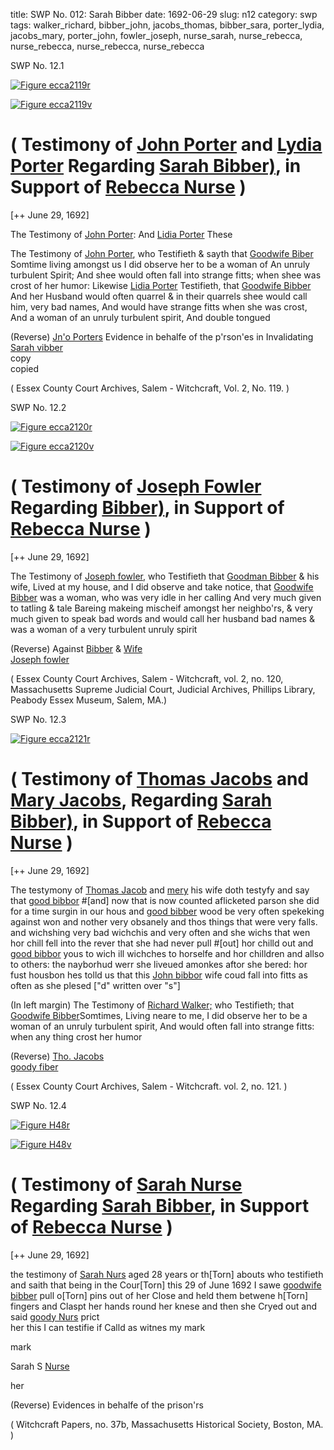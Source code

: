 title: SWP No. 012: Sarah Bibber
date: 1692-06-29
slug: n12
category: swp
tags: walker_richard, bibber_john, jacobs_thomas, bibber_sara, porter_lydia, jacobs_mary, porter_john, fowler_joseph, nurse_sarah, nurse_rebecca, nurse_rebecca, nurse_rebecca, nurse_rebecca






<div markdown class="doc" id="n12.1">

<div class="doc_id">SWP No. 12.1</div>


<span markdown class="figure">[![Figure ecca2119r](archives/ecca/thumb/ecca2119r.jpg)](archives/ecca/large/ecca2119r.jpg)</span>

<span markdown class="figure">[![Figure ecca2119v](archives/ecca/thumb/ecca2119v.jpg)](archives/ecca/large/ecca2119v.jpg)</span>

# ( Testimony of [John Porter](/tag/porter_john.html) and [Lydia Porter](/tag/porter_lydia.html) Regarding [Sarah Bibber)](/tag/bibber_sara.html), in Support of [Rebecca Nurse](/tag/nurse_rebecca.html) )

[++ June 29, 1692]

The Testimony of [John Porter](/tag/porter_john.html): And [Lidia Porter](/tag/porter_lydia.html) These

The Testimony of [John Porter](/tag/porter_lydia.html), who Testifieth & sayth that  [Goodwife Biber](/tag/bibber_sara.html) Somtime living amongst us I did observe her to be  a woman of An unruly turbulent Spirit; And shee would often fall  into strange fitts; when shee was crost of her humor: Likewise [Lidia Porter](/tag/porter_lydia.html)  Testifieth, that [Goodwife Bibber](/tag/bibber_sara.html) And her Husband would  often quarrel & in their quarrels shee would call him, very bad names,  And would have strange fitts when she was crost, And a woman of an unruly turbulent spirit, And double tongued

(Reverse) [Jn'o Porters](/tag/porter_john.html) Evidence in behalfe of the p'rson'es in Invalidating [Sarah vibber](/tag/bibber_sara.html)  
copy  
copied

( Essex County Court Archives, Salem - Witchcraft, Vol. 2, No. 119. )


</div>



<div markdown class="doc" id="n12.2">

<div class="doc_id">SWP No. 12.2</div>


<span markdown class="figure">[![Figure ecca2120r](archives/ecca/thumb/ecca2120r.jpg)](archives/ecca/large/ecca2120r.jpg)</span>

<span markdown class="figure">[![Figure ecca2120v](archives/ecca/thumb/ecca2120v.jpg)](archives/ecca/large/ecca2120v.jpg)</span>

# ( Testimony of [Joseph Fowler](/tag/fowler_joseph.html) Regarding  [Bibber)](/tag/bibber_sara.html), in Support of [Rebecca Nurse](/tag/nurse_rebecca.html) )

[++ June 29, 1692]

The Testimony of [Joseph fowler](/tag/fowler_joseph.html), who Testifieth that [Goodman Bibber](/tag/bibber_john.html)  & his wife, Lived at my house, and I did observe and take  notice, that [Goodwife Bibber](/tag/bibber_sara.html) was a woman, who was very idle in  her calling And very much given to tatling & tale Bareing makeing  mischeif amongst her neighbo'rs, & very much given to speak bad  words and would call her husband bad names & was a woman of a  very turbulent unruly spirit

(Reverse) Against [Bibber](/tag/bibber_john.html) & [Wife](/tag/bibber_sara.html)  
[Joseph fowler](/tag/fowler_joseph.html)

( Essex County Court Archives, Salem - Witchcraft, vol. 2, no. 120, Massachusetts Supreme Judicial Court, Judicial Archives, Phillips Library, Peabody Essex Museum, Salem, MA.)


</div>



<div markdown class="doc" id="n12.3">

<div class="doc_id">SWP No. 12.3</div>


<span markdown class="figure">[![Figure ecca2121r](archives/ecca/thumb/ecca2121r.jpg)](archives/ecca/large/ecca2121r.jpg)</span>

# ( Testimony of [Thomas Jacobs](/tag/jacobs_thomas.html) and [Mary Jacobs](/tag/jacobs_mary.html), Regarding [Sarah Bibber)](/tag/bibber_sara.html), in Support of [Rebecca Nurse](/tag/nurse_rebecca.html) ) 

[++ June 29, 1692]

The testymony of [Thomas Jacob](/tag/jacobs_thomas.html) and [mery](/tag/jacobs_mary.html) his wife doth testyfy  and say that [good bibbor](/tag/bibber_sara.html) #[and] now that is now counted aflicketed  parson she did for a time surgin in our hous and [good bibber](/tag/bibber_sara.html) wood  be very often spekeking against won and nother very obsanely  and thos things that were very falls. and wichshing very bad wichchis  and very often and she wichs that wen hor chill fell into the rever  that she had never pull #[out] hor chilld out and [good bibbor](/tag/bibber_sara.html) yous  to wich ill wichches to horselfe and hor chilldren and allso to others:  the nayborhud werr she liveued amonkes aftor  she bered: hor fust housbon hes tolld us that this [John bibbor](/tag/bibber_john.html) wife  coud fall into fitts as often as she plesed ["d" written over "s"]

(In left margin) The Testimony of [Richard Walker;](/tag/walker_richard.html) who Testifieth;  that [Goodwife Bibber](/tag/bibber_sara.html)Somtimes, Living neare to me, I did observe  her to be a woman of an unruly turbulent spirit, And would often  fall into strange fitts: when any thing crost her humor

(Reverse) [Tho. Jacobs](/tag/jacobs_thomas.html)  
[goody fiber](/tag/bibber_sara.html)

( Essex County Court Archives, Salem - Witchcraft. vol. 2, no. 121. )


</div>



<div markdown class="doc" id="n12.4">

<div class="doc_id">SWP No. 12.4</div>


<span markdown class="figure">[![Figure H48r](archives/MassHist/gifs/H48A.gif)](archives/MassHist/large/H48A.jpg)</span>

<span markdown class="figure">[![Figure H48v](archives/MassHist/gifs/H48B.gif)](archives/MassHist/large/H48B.jpg)</span>

# ( Testimony of [Sarah Nurse](/tag/nurse_sarah.html) Regarding  [Sarah Bibber](/tag/bibber_sara.html), in Support of [Rebecca Nurse](/tag/nurse_rebecca.html) )

[++ June 29, 1692]

the testimony of [Sarah Nurs](/tag/nurse_sarah.html) aged 28 years or th[Torn] 
abouts  who testifieth and saith that being in the Cour[Torn] this 29 of June  1692 I 
sawe [goodwife bibber](/tag/bibber_sara.html) pull o[Torn] 
pins out of her  Close and held them betwene h[Torn] 
fingers and Claspt her hands  round her knese and 
then she Cryed out and said [goody Nurs](/tag/nurse_sarah.html) prict  
her this I can testifie if Calld as witnes my mark

mark 

Sarah   S  [Nurse](/tag/nurse_sarah.html)

her
       
(Reverse) Evidences in behalfe of the prison'rs  

( Witchcraft Papers, no. 37b, Massachusetts Historical Society, Boston, MA. )

</div>
